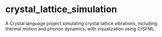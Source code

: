 # crystal_lattice_simulation
A Crystal language project simulating crystal lattice vibrations, including thermal motion and phonon dynamics, with visualization using CrSFML.

